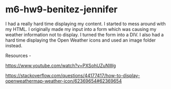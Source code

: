 # m6-hw9-benitez-jennifer

I had a really hard time displaying my content. I started to mess around with my HTML. I originally made my input into a form which was causing my weather information not to display. I turned the form into a DIV. I also had a hard time displaying the Open Weather icons and used an image folder instead. 


Resources - 

https://www.youtube.com/watch?v=PXSohUZuNWg

https://stackoverflow.com/questions/44177417/how-to-display-openweathermap-weather-icon/62369654#62369654




